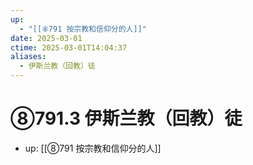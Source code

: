 ```yaml
---
up:
  - "[[⑧791 按宗教和信仰分的人]]"
date: 2025-03-01
ctime: 2025-03-01T14:04:37
aliases:
  - 伊斯兰教（回教）徒
---
```


# ⑧791.3 伊斯兰教（回教）徒

- up: [[⑧791 按宗教和信仰分的人]]
